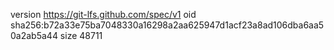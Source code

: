 version https://git-lfs.github.com/spec/v1
oid sha256:b72a33e75ba7048330a16298a2aa625947d1acf23a8ad106dba6aa50a2ab5a44
size 48711
